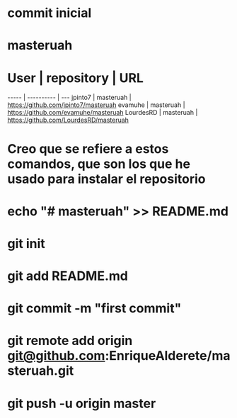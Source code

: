 # commit inicial
# masteruah
#

# User      |    repository    |     URL
-----     |    ----------    |     ---
jpinto7   |    masteruah     |   https://github.com/jpinto7/masteruah
evamuhe   |    masteruah     |   https://github.com/evamuhe/masteruah
LourdesRD |    masteruah     |   https://github.com/LourdesRD/masteruah

# Creo que se refiere a estos comandos, que son los que he usado para instalar el repositorio
# echo "# masteruah" >> README.md
# git init
# git add README.md
# git commit -m "first commit"
# git remote add origin git@github.com:EnriqueAlderete/masteruah.git
# git push -u origin master
